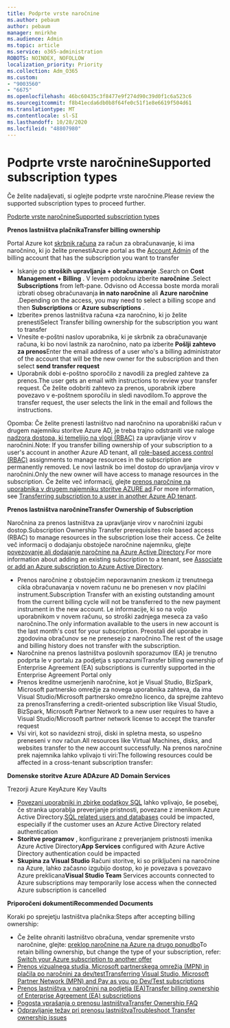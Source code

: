 ```yaml
---
title: Podprte vrste naročnine
ms.author: pebaum
author: pebaum
manager: mnirkhe
ms.audience: Admin
ms.topic: article
ms.service: o365-administration
ROBOTS: NOINDEX, NOFOLLOW
localization_priority: Priority
ms.collection: Adm_O365
ms.custom:
- "9003560"
- "6675"
ms.openlocfilehash: 46bc60435c3f8477e9f274d90c39d0f1c6a523c6
ms.sourcegitcommit: f8b41ecda6db0b8f64fe0c51f1e8e6619f504d61
ms.translationtype: MT
ms.contentlocale: sl-SI
ms.lasthandoff: 10/28/2020
ms.locfileid: "48807980"
---
```

# <a name="supported-subscription-types"></a><span data-ttu-id="d44f2-102">Podprte vrste naročnine</span><span class="sxs-lookup"><span data-stu-id="d44f2-102">Supported subscription types</span></span>

<span data-ttu-id="d44f2-103">Če želite nadaljevati, si oglejte podprte vrste naročnine.</span><span class="sxs-lookup"><span data-stu-id="d44f2-103">Please review the supported subscription types to proceed further.</span></span>

[<span data-ttu-id="d44f2-104">Podprte vrste naročnine</span><span class="sxs-lookup"><span data-stu-id="d44f2-104">Supported subscription types</span></span>](https://docs.microsoft.com/azure/billing/billing-subscription-transfer?WT.mc_id=Portal-Microsoft_Azure_Support#supported-subscription-types)

<span data-ttu-id="d44f2-105">**Prenos lastništva plačnika**</span><span class="sxs-lookup"><span data-stu-id="d44f2-105">**Transfer billing ownership**</span></span>

<span data-ttu-id="d44f2-106">Portal Azure kot [skrbnik računa](https://ms.portal.azure.com/) za račun za obračunavanje, ki ima naročnino, ki jo želite prenesti</span><span class="sxs-lookup"><span data-stu-id="d44f2-106">Azure portal as the [Account Admin](https://ms.portal.azure.com/) of the billing account that has the subscription you want to transfer</span></span>

- <span data-ttu-id="d44f2-107">Iskanje po **stroških upravljanja + obračunavanje** .</span><span class="sxs-lookup"><span data-stu-id="d44f2-107">Search on **Cost Management + Billing** .</span></span> <span data-ttu-id="d44f2-108">V levem podoknu izberite **naročnine** .</span><span class="sxs-lookup"><span data-stu-id="d44f2-108">Select **Subscriptions** from left-pane.</span></span> <span data-ttu-id="d44f2-109">Odvisno od Accessa boste morda morali izbrati obseg obračunavanja **in nato naročnine** ali **Azure naročnine** .</span><span class="sxs-lookup"><span data-stu-id="d44f2-109">Depending on the access, you may need to select a billing scope and then **Subscriptions** or **Azure subscriptions** .</span></span>
- <span data-ttu-id="d44f2-110">Izberite» prenos lastništva računa «za naročnino, ki jo želite prenesti</span><span class="sxs-lookup"><span data-stu-id="d44f2-110">Select Transfer billing ownership for the subscription you want to transfer</span></span>
- <span data-ttu-id="d44f2-111">Vnesite e-poštni naslov uporabnika, ki je skrbnik za obračunavanje računa, ki bo novi lastnik za naročnino, nato pa izberite **Pošlji zahtevo za prenos**</span><span class="sxs-lookup"><span data-stu-id="d44f2-111">Enter the email address of a user who's a billing administrator of the account that will be the new owner for the subscription and then select **send transfer request**</span></span>
- <span data-ttu-id="d44f2-112">Uporabnik dobi e-poštno sporočilo z navodili za pregled zahteve za prenos.</span><span class="sxs-lookup"><span data-stu-id="d44f2-112">The user gets an email with instructions to review your transfer request.</span></span> <span data-ttu-id="d44f2-113">Če želite odobriti zahtevo za prenos, uporabnik izbere povezavo v e-poštnem sporočilu in sledi navodilom.</span><span class="sxs-lookup"><span data-stu-id="d44f2-113">To approve the transfer request, the user selects the link in the email and follows the instructions.</span></span>

<span data-ttu-id="d44f2-114">Opomba: Če želite prenesti lastništvo nad naročnino na uporabniški račun v drugem najemniku storitve Azure AD, je treba trajno odstraniti vse naloge [nadzora dostopa, ki temeljijo na vlogi (RBAC)](https://docs.microsoft.com/azure/role-based-access-control/overview?WT.mc_id=Portal-Microsoft_Azure_Support) za upravljanje virov v naročnini.</span><span class="sxs-lookup"><span data-stu-id="d44f2-114">Note: If you transfer billing ownership of your subscription to a user's account in another Azure AD tenant, all [role-based access control (RBAC)](https://docs.microsoft.com/azure/role-based-access-control/overview?WT.mc_id=Portal-Microsoft_Azure_Support) assignments to manage resources in the subscription are permanently removed.</span></span> <span data-ttu-id="d44f2-115">Le novi lastnik bo imel dostop do upravljanja virov v naročnini.</span><span class="sxs-lookup"><span data-stu-id="d44f2-115">Only the new owner will have access to manage resources in the subscription.</span></span> <span data-ttu-id="d44f2-116">Če želite več informacij, glejte [prenos naročnine na uporabnika v drugem najemniku storitve AZURE ad](https://docs.microsoft.com/azure/active-directory/managed-identities-azure-resources/known-issues?WT.mc_id=Portal-Microsoft_Azure_Support).</span><span class="sxs-lookup"><span data-stu-id="d44f2-116">For more information, see [Transferring subscription to a user in another Azure AD tenant](https://docs.microsoft.com/azure/active-directory/managed-identities-azure-resources/known-issues?WT.mc_id=Portal-Microsoft_Azure_Support).</span></span>

<span data-ttu-id="d44f2-117">**Prenos lastništva naročnine**</span><span class="sxs-lookup"><span data-stu-id="d44f2-117">**Transfer Ownership of Subscription**</span></span>

<span data-ttu-id="d44f2-118">Naročnina za prenos lastništva za upravljanje virov v naročnini izgubi dostop.</span><span class="sxs-lookup"><span data-stu-id="d44f2-118">Subscription Ownership Transfer prerequisites role based access (RBAC) to manage resources in the subscription lose their access.</span></span> <span data-ttu-id="d44f2-119">Če želite več informacij o dodajanju obstoječe naročnine najemniku, glejte [povezovanje ali dodajanje naročnine na Azure Active Directory](https://docs.microsoft.com/azure/active-directory/fundamentals/active-directory-how-subscriptions-associated-directory?WT.mc_id=Portal-Microsoft_Azure_Support).</span><span class="sxs-lookup"><span data-stu-id="d44f2-119">For more information about adding an existing subscription to a tenant, see [Associate or add an Azure subscription to Azure Active Directory](https://docs.microsoft.com/azure/active-directory/fundamentals/active-directory-how-subscriptions-associated-directory?WT.mc_id=Portal-Microsoft_Azure_Support).</span></span>

- <span data-ttu-id="d44f2-120">Prenos naročnine z obstoječim neporavnanim zneskom iz trenutnega cikla obračunavanja v novem računu ne bo prenesen v nov plačilni instrument.</span><span class="sxs-lookup"><span data-stu-id="d44f2-120">Subscription Transfer with an existing outstanding amount from the current billing cycle will not be transferred to the new payment instrument in the new account.</span></span> <span data-ttu-id="d44f2-121">Le informacije, ki so na voljo uporabnikom v novem računu, so stroški zadnjega meseca za vašo naročnino.</span><span class="sxs-lookup"><span data-stu-id="d44f2-121">The only information available to the users in new account is the last month's cost for your subscription.</span></span> <span data-ttu-id="d44f2-122">Preostali del uporabe in zgodovina obračunov se ne prenesejo z naročnino.</span><span class="sxs-lookup"><span data-stu-id="d44f2-122">The rest of the usage and billing history does not transfer with the subscription.</span></span>
- <span data-ttu-id="d44f2-123">Naročnine na prenos lastništva poslovnih sporazumov (EA) je trenutno podprta le v portalu za podjetja s sporazumi</span><span class="sxs-lookup"><span data-stu-id="d44f2-123">Transfer billing ownership of Enterprise Agreement (EA) subscriptions is currently supported in the Enterprise Agreement Portal only</span></span>
- <span data-ttu-id="d44f2-124">Prenos kreditne usmerjenih naročnine, kot je Visual Studio, BizSpark, Microsoft partnersko omrežje za novega uporabnika zahteva, da ima Visual Studio/Microsoft partnersko omrežno licenco, da sprejme zahtevo za prenos</span><span class="sxs-lookup"><span data-stu-id="d44f2-124">Transferring a credit-oriented subscription like Visual Studio, BizSpark, Microsoft Partner Network to a new user requires to have a Visual Studio/Microsoft partner network license to accept the transfer request</span></span>
- <span data-ttu-id="d44f2-125">Vsi viri, kot so navidezni stroji, diski in spletna mesta, so uspešno preneseni v nov račun.</span><span class="sxs-lookup"><span data-stu-id="d44f2-125">All resources like Virtual Machines, disks, and websites transfer to the new account successfully.</span></span> <span data-ttu-id="d44f2-126">Na prenos naročnine prek najemnika lahko vplivajo ti viri:</span><span class="sxs-lookup"><span data-stu-id="d44f2-126">The following resources could be affected in a cross-tenant subscription transfer:</span></span>

<span data-ttu-id="d44f2-127">**Domenske storitve Azure AD**</span><span class="sxs-lookup"><span data-stu-id="d44f2-127">**Azure AD Domain Services**</span></span>

<span data-ttu-id="d44f2-128">Trezorji Azure Key</span><span class="sxs-lookup"><span data-stu-id="d44f2-128">Azure Key Vaults</span></span>

- <span data-ttu-id="d44f2-129">[Povezani uporabniki in zbirke podatkov SQL](https://docs.microsoft.com/azure/sql-database/sql-database-aad-authentication-configure?WT.mc_id=Portal-Microsoft_Azure_Support) lahko vplivajo, še posebej, če stranka uporablja preverjanje pristnosti, povezane z imenikom Azure Active Directory.</span><span class="sxs-lookup"><span data-stu-id="d44f2-129">[SQL related users and databases](https://docs.microsoft.com/azure/sql-database/sql-database-aad-authentication-configure?WT.mc_id=Portal-Microsoft_Azure_Support) could be impacted, especially if the customer uses an Azure Active Directory related authentication</span></span>
- <span data-ttu-id="d44f2-130">**Storitve programov** , konfigurirane z preverjanjem pristnosti imenika Azure Active Directory</span><span class="sxs-lookup"><span data-stu-id="d44f2-130">**App Services** configured with Azure Active Directory authentication could be impacted</span></span>
- <span data-ttu-id="d44f2-131">**Skupina za Visual Studio** Računi storitve, ki so priključeni na naročnine na Azure, lahko začasno izgubijo dostop, ko je povezava s povezavo Azure preklicana</span><span class="sxs-lookup"><span data-stu-id="d44f2-131">**Visual Studio Team** Services accounts connected to Azure subscriptions may temporarily lose access when the connected Azure subscription is cancelled</span></span>

<span data-ttu-id="d44f2-132">**Priporočeni dokumenti**</span><span class="sxs-lookup"><span data-stu-id="d44f2-132">**Recommended Documents**</span></span>

<span data-ttu-id="d44f2-133">Koraki po sprejetju lastništva plačnika:</span><span class="sxs-lookup"><span data-stu-id="d44f2-133">Steps after accepting billing ownership:</span></span>

- <span data-ttu-id="d44f2-134">Če želite ohraniti lastništvo obračuna, vendar spremenite vrsto naročnine, glejte: [preklop naročnine na Azure na drugo ponudbo](https://docs.microsoft.com/azure/billing/billing-how-to-switch-azure-offer?WT.mc_id=Portal-Microsoft_Azure_Support)</span><span class="sxs-lookup"><span data-stu-id="d44f2-134">To retain billing ownership, but change the type of your subscription, refer: [Switch your Azure subscription to another offer](https://docs.microsoft.com/azure/billing/billing-how-to-switch-azure-offer?WT.mc_id=Portal-Microsoft_Azure_Support)</span></span>
- [<span data-ttu-id="d44f2-135">Prenos vizualnega studia, Microsoft partnerskega omrežja (MPN) in plačila po naročnini za dev/test</span><span class="sxs-lookup"><span data-stu-id="d44f2-135">Transferring Visual Studio, Microsoft Partner Network (MPN) and Pay as you go Dev/Test subscriptions</span></span>](https://docs.microsoft.com/azure/billing/billing-subscription-transfer?WT.mc_id=Portal-Microsoft_Azure_Support#transferring-visual-studio-microsoft-partner-network-mpn-and-pay-as-you-go-devtest-subscriptions)
- [<span data-ttu-id="d44f2-136">Prenos lastništva v naročnini na podjetja (EA)</span><span class="sxs-lookup"><span data-stu-id="d44f2-136">Transfer billing ownership of Enterprise Agreement (EA) subscriptions</span></span>](https://docs.microsoft.com/azure/billing/billing-subscription-transfer?WT.mc_id=Portal-Microsoft_Azure_Support#transfer-billing-ownership-of-enterprise-agreement-ea-subscriptions)
- [<span data-ttu-id="d44f2-137">Pogosta vprašanja o prenosu lastništva</span><span class="sxs-lookup"><span data-stu-id="d44f2-137">Transfer Ownership FAQ</span></span>](https://docs.microsoft.com/azure/billing/billing-subscription-transfer?WT.mc_id=Portal-Microsoft_Azure_Support#frequently-asked-questions-faq-for-senders)
- [<span data-ttu-id="d44f2-138">Odpravljanje težav pri prenosu lastništva</span><span class="sxs-lookup"><span data-stu-id="d44f2-138">Troubleshoot Transfer ownership issues</span></span>](https://docs.microsoft.com/azure/billing/billing-subscription-transfer?WT.mc_id=Portal-Microsoft_Azure_Support#troubleshooting)